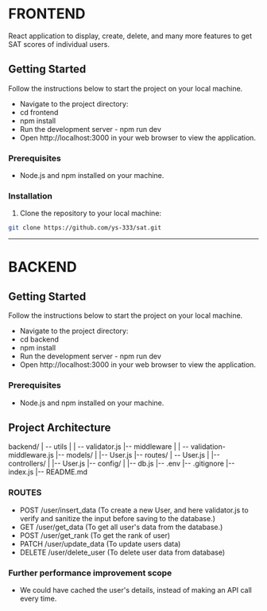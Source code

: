 # FRONTEND
React application to display, create, delete, and many more features to get SAT scores of individual users.



## Getting Started

Follow the instructions below to start the project on your local machine.
- Navigate to the project directory:
- cd frontend
- npm install
- Run the development server - npm run dev
- Open http://localhost:3000 in your web browser to view the application.

### Prerequisites

- Node.js and npm installed on your machine.

### Installation

1. Clone the repository to your local machine:

```bash
git clone https://github.com/ys-333/sat.git
```

*********************************************************************************************************

# BACKEND

## Getting Started

Follow the instructions below to start the project on your local machine.
- Navigate to the project directory:
- cd backend
- npm install
- Run the development server - npm run dev
- Open http://localhost:3000 in your web browser to view the application.

### Prerequisites

- Node.js and npm installed on your machine.

## Project Architecture

backend/
| -- utils
| | -- validator.js
|-- middleware
| | -- validation-middleware.js
|-- models/
| |-- User.js
|-- routes/
  | -- User.js 
| 
|-- controllers/
| |-- User.js
|-- config/
| |-- db.js
|-- .env
|-- .gitignore
|-- index.js
|-- README.md

### ROUTES
  - POST /user/insert_data (To create a new User, and here validator.js to verify and sanitize the input before saving to the database.)
  - GET /user/get_data (To get all user's data from the database.)
  - POST /user/get_rank (To get the rank of user)
  - PATCH  /user/update_data (To update users data)
  - DELETE /user/delete_user (To delete user data from database)

### Further performance improvement scope
  - We could have cached the user's details, instead of making an API call every time.
    


